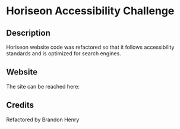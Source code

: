 # Horiseon Accessibility Challenge
## Description
Horiseon website code was refactored so that it follows accessibility standards and is optimized for search engines. 
## Website
The site can be reached here: 
## Credits
Refactored by Brandon Henry
